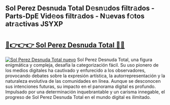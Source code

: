 ## Sol Perez Desnuda Total D𝚎sn𝚞dos filtr𝚊dos - Parts-DpE Vid𝚎os filtr𝚊dos - N𝚞evas f𝚘tos atr𝚊ctivas JSYXP

# <h2><a href="http://mb9h84.tromn.icu/?c=Sol+Perez+Desnuda+Total">🔗👉👉👉 Sol Perez Desnuda Total 🔗🔗</a></h2>

[![Sol Perez Desnuda Total nuevo](https://i.imgur.com/pEAQMta.gif)](http://mb9h84.tromn.icu/?c=Sol+Perez+Desnuda+Total)
Sol Perez Desnuda Total, una figura enigmática y compleja, desafía la categorización fácil. Su uso pionero de los medios digitales ha cautivado y enfurecido a los observadores, provocando debates sobre la expresión artística, la autorrepresentación y la naturaleza evolutiva de las comunidades en línea. Aunque se desconocen sus intenciones futuras, su impacto en el panorama digital es profundo. Impulsado por una determinación inquebrantable y un carisma innegable, el progreso de Sol Perez Desnuda Total en el mundo digital es ilimitado.
